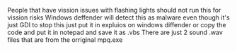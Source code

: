 People that have vission issues with flashing lights should not run this for vission risks
Windows deffender will detect this as malware even though it's just GDI to stop this just put it in expluios on windows diffender or copy the code and put it in notepad and save it as .vbs
There are just 2 sound .wav files that are from the orriginal mpq.exe
